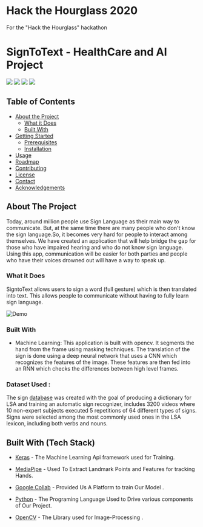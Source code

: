 # Hack the Hourglass 2020
For the "Hack the Hourglass" hackathon

# SignToText - HealthCare and AI Project

![](https://img.shields.io/badge/DL-Deep%20Learning-black)
![](https://img.shields.io/badge/Rnn-Recurrent%20Neural%20Network-yellow)
![](https://img.shields.io/badge/Cnn-Convolutional%20Neural%20Network-lightgrey)
![](https://img.shields.io/badge/Communication-Sign%20Language%20Translator-blue)


## Table of Contents


* [About the Project](#about-the-project)
  * [What it Does](#what-it-does)
  * [Built With](#built-with)
* [Getting Started](#getting-started)
  * [Prerequisites](#prerequisites)
  * [Installation](#installation)
* [Usage](#usage)
* [Roadmap](#roadmap)
* [Contributing](#contributing)
* [License](#license)
* [Contact](#contact)
* [Acknowledgements](#acknowledgements)

## About The Project
Today, around million people use Sign Language as their main way to communicate. But, at the same time there are many people who don't know the sign language.So, it becomes very 
hard for people to interact among themselves. We have created an application that will help bridge the gap for those who have impaired hearing and who do not know sign language. 
Using this app, communication will be easier for both parties and people who have their voices drowned out will have a way to speak up.

### What it Does
SigntoText allows users to sign a word (full gesture) which is then translated into text. This allows people to communicate without having to fully learn sign language.

![Demo](./demo)

### Built With
* Machine Learning: This application is built with opencv. It segments the hand from the frame using masking techniques. The translation of the sign is done using a 
  deep neural network that uses a CNN which recognizes the features of the image. These features are then fed into an RNN which checks the differences between high level frames.

### Dataset Used :
The sign [database](http://facundoq.github.io/unlp/lsa64/) was created with the goal of producing a dictionary for LSA and training an automatic sign recognizer, includes 3200 videos where 10 non-expert subjects executed 5 repetitions of 64 different types of signs. Signs were selected among the most commonly used ones in the LSA lexicon, including both verbs and nouns.

## Built With (Tech Stack)

* [Keras](https://keras.io/) - The Machine Learning Api framework used for Training.

* [MediaPipe](https://google.github.io/mediapipe/) - Used To  Extract Landmark Points 
  and Features for tracking Hands.

* [Google Collab](https://colab.research.google.com/) -  Provided Us A Platform to train Our Model .

* [Python](https://www.python.org/) - The Programing Language Used to Drive various components of Our Project.

* [OpenCV](https://docs.opencv.org/master/d0/de3/tutorial_py_intro.html) - The Library used for Image-Processing . 
